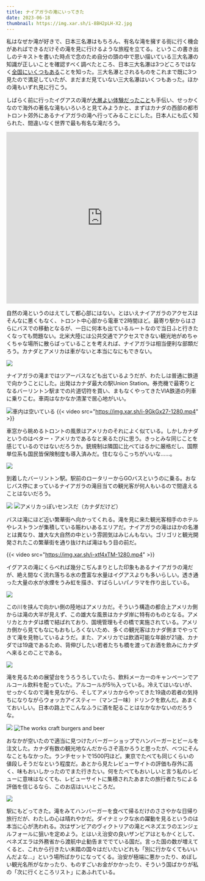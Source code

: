 ```yaml
---
title: ナイアガラの滝にいってきた
date: 2023-06-18
thumbnail: https://img.xar.sh/i-8BH2pLH-X2.jpg
---
```


私はなぜか滝が好きで、日本三名瀑はもちろん、有名な滝を擁する街に行く機会があればできるだけその滝を見に行けるような旅程を立てる。というこの書き出しのテキストを書いた時点で念のため自分の頭の中で思い描いている三大名瀑の知識が正しいことを確認すべく調べたところ、日本三大名瀑は3つどころではなく[全国にいくつもある](https://ja.wikipedia.org/wiki/%E6%BB%9D#%E6%97%A5%E6%9C%AC%E4%B8%89%E5%A4%A7%E5%90%8D%E7%80%91)ことを知った。三大名瀑とされるものをこれまで既に3つ見たので満足していたが、まだまだ見ていない三大名瀑はいくつもあった。ほかの滝もいずれ見に行こう。

しばらく前に行ったイグアスの滝が[大層よい体験だったこと](/post/1648688848/)も手伝い、せっかくなので海外の著名な滝もいろいろと見てみようかと、まずはカナダの西部の都市トロント郊外にあるナイアガラの滝へ行ってみることにした。日本人にも広く知られた、間違いなく世界で最も有名な滝だろう。

<iframe src="https://www.google.com/maps/embed?pb=!1m18!1m12!1m3!1d270984.7733173774!2d-79.23225882463554!3d43.11441789280414!2m3!1f0!2f0!3f0!3m2!1i1024!2i768!4f13.1!3m3!1m2!1s0x89d34342834f96c1%3A0x573db771fa1f8806!2sNiagara%20Falls%2C%20ON%2C%20Canad%C3%A1!5e0!3m2!1sja!2sjp!4v1687012578375!5m2!1sja!2sjp" width="100%" height="450" style="border:0;" allowfullscreen="" loading="lazy" referrerpolicy="no-referrer-when-downgrade"></iframe>

自然の滝というのはえてして都心部にはない。とはいえナイアガラのアクセスはそんなに悪くもなく、トロント中心部から電車で2時間ほど。最寄り駅からはさらにバスでの移動となるが、一日に何本も出ているルートなので当日ふと行きたくなっても問題ない。北米大陸には公共交通でアクセスできない観光地がめちゃくちゃな場所に散らばっていることを考えれば、ナイアガラは相当便利な部類だろう。カナダとアメリカは車がないと本当になにもできない。

![](https://img.xar.sh/i-X4F8cHr-X2.jpg)

ナイアガラの滝まではツアーバスなども出ているようだが、わたしは普通に鉄道で向かうことにした。出発はカナダ最大の駅Union Station。券売機で最寄りとなるバーリントン駅までの片道切符を買い、まもなくやってきたVIA鉄道の列車に乗りこむ。車両はなかなか清潔で居心地がいい。

![車内は空いている](https://img.xar.sh/i-MzL7qB6-X2.jpg)
{{< video src="https://img.xar.sh/i-9GkGx27-1280.mp4" >}}

車窓から眺めるトロントの風景はアメリカのそれによく似ている。しかしカナダというのはベター・アメリカであるなと来るたびに思う。きっとみな同じことを感じているのではないだろうか。銃規制は隣国に比べてはるかに厳格だし、国際単位系も国民皆保険制度も導入済みだ。住むならこっちがいいな……。

![](https://img.xar.sh/i-WdbwvkX-X2.jpg)

到着したバーリントン駅。駅前のロータリーからGOバスというのに乗る。おなじバス停にまっているナイアガラの滝目当ての観光客が何人もいるので間違えることはないだろう。

![](https://img.xar.sh/i-dkPQBzK-X2.jpg)
![アメリカっぽいセンスだ（カナダだけど）](https://img.xar.sh/i-v8Qcppf-X2.jpg)

バスは滝にほど近い繁華街へ向かってくれる。滝を見に来た観光客相手のホテルやレストランが集積している賑わいあるエリアだ。ナイアガラの滝はほかの名瀑とは異なり、雄大な大自然の中という雰囲気はみじんもない。ゴリゴリと観光開発されたこの繁華街を通り抜ければ滝はもう目の前だ。

{{< video src="https://img.xar.sh/i-xtf4xTM-1280.mp4" >}}

イグアスの滝にくらべれば幾分こぢんまりとした印象もあるナイアガラの滝だが、絶え間なく流れ落ちる水の豊富な水量はイグアスよりも多いらしい。透き通った大量の水が水煙をうみ虹を描き、すばらしいパノラマを作り出している。

![](https://img.xar.sh/i-8BH2pLH-X2.jpg)

この川を挟んで向かい側の陸地はアメリカだ。そういう構造の都合上アメリカ側からは滝の大半が見えず、この雄大な風景はカナダ岸に特有のものとなる。アメリカとカナダは橋で結ばれており、国境管理もその橋で実施されている。アメリカ側から見てもなにもおもしろくないため、多くの観光客はカナダ側までやってきて滝を見物しているようだ。また、アメリカでは飲酒可能な年齢が21歳、カナダでは19歳であるため、背伸びしたい若者たちも橋を渡ってお酒を飲みにカナダへ来るとのことである。

![](https://img.xar.sh/i-rHd2JPr-X2.jpg)

滝を見るための展望台をうろうろしていたら、飲料メーカーのキャンペーンでアルコール飲料を配っていた。アルコールが5％入っている。冷えてはいないが、せっかくなので滝を見ながら、そしてアメリカからやってきた19歳の若者の気持ちになりながらウォッカアイスティー（マンゴー味）ドリンクを飲んだ。あまくておいしい。日本の路上でこんなふうに酒を配ることはなかなかないのだろうな。

![](https://img.xar.sh/i-skJPGx5-X2.jpg)
![The works craft burgers and beer](https://img.xar.sh/i-X8vdVBq-X2.jpg)

おなかが空いたので適当に見つけたバーガーショップでハンバーガーとビールを注文した。カナダ有数の観光地なんだからさぞ高かろうと思ったが、べつにそんなこともなかった。ランチセットで1500円ほど。東京でたべても同じくらいの値段しそうだなという程度だ。あとから見たレビューサイトの評価も存外に高く、味もおいしかったのでまた行きたい。何をたべてもおいしいと言う私のレビューに意味はなくても、レビューサイトに集積されたあまたの旅行者たちによる評価を信じるなら、このお店はいいところだ。

![](https://img.xar.sh/i-thbv6CZ-X2.jpg)

駅にもどってきた。滝をみてハンバーガーを食べて帰るだけのささやかな日帰り旅行だが、わたしの心は晴れやかだ。ダイナミックな水の躍動を見るというのは本当に心が洗われる。次はザンビアのヴィクトリアの滝とベネズエラのエンジェルフォールに狙いを定めよう。とはいえ治安の良いザンビアはともかくとして、ベネズエラは外務省から渡航中止勧告まででている国だ。言った国の数が増えてくると、これから行きたい未踏の国々はだいたいどれも「別に行かなくてもいいんだよな…」という場所ばかりになってくる。治安が極端に悪かったり、めぼしい観光名所がなかったり、ものすごいお金がかかったり、そういう国ばかりが私の「次に行くところリスト」にあふれている。
